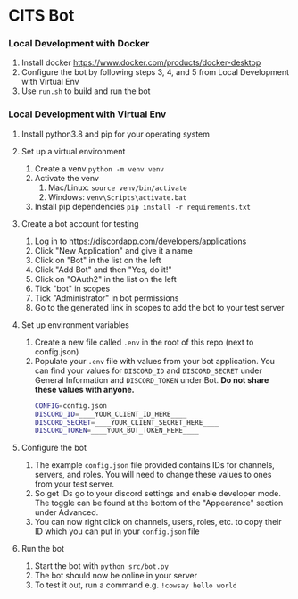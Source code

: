 # CITS Bot

### Local Development with Docker

1. Install docker https://www.docker.com/products/docker-desktop
2. Configure the bot by following steps 3, 4, and 5 from Local Development with Virtual Env
3. Use `run.sh` to build and run the bot

### Local Development with Virtual Env

1. Install python3.8 and pip for your operating system

2. Set up a virtual environment

    1. Create a venv `python -m venv venv`
    2. Activate the venv 
        1. Mac/Linux: `source venv/bin/activate`
        2. Windows: `venv\Scripts\activate.bat`
    3. Install pip dependencies `pip install -r requirements.txt`

3. Create a bot account for testing

    1. Log in to https://discordapp.com/developers/applications
    2. Click "New Application" and give it a name
    3. Click on "Bot" in the list on the left
    4. Click "Add Bot" and then "Yes, do it!"
    5. Click on "OAuth2" in the list on the left
    6. Tick "bot" in scopes
    7. Tick "Administrator" in bot permissions
    8. Go to the generated link in scopes to add the bot to your test server
    
4. Set up environment variables

    1. Create a new file called `.env` in the root of this repo (next to config.json)
    2. Populate your `.env` file with values from your bot application. You can find your values for `DISCORD_ID` and `DISCORD_SECRET` under General Information and `DISCORD_TOKEN` under Bot. **Do not share these values with anyone.**
        ```bash
        CONFIG=config.json
        DISCORD_ID=____YOUR_CLIENT_ID_HERE____
        DISCORD_SECRET=____YOUR_CLIENT_SECRET_HERE____
        DISCORD_TOKEN=____YOUR_BOT_TOKEN_HERE____
        ```
5. Configure the bot

    1. The example `config.json` file provided contains IDs for channels, servers, and roles. You will need to change these values to ones from your test server.
    2. So get IDs go to your discord settings and enable developer mode. The toggle can be found at the bottom of the "Appearance" section under Advanced.
    3. You can now right click on channels, users, roles, etc. to copy their ID which you can put in your `config.json` file

6. Run the bot

    1. Start the bot with `python src/bot.py`
    2. The bot should now be online in your server
    3. To test it out, run a command e.g. `!cowsay hello world`
